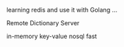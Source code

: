 learning redis and use it with Golang ... 

Remote Dictionary Server

in-memory
key-value
nosql
fast
